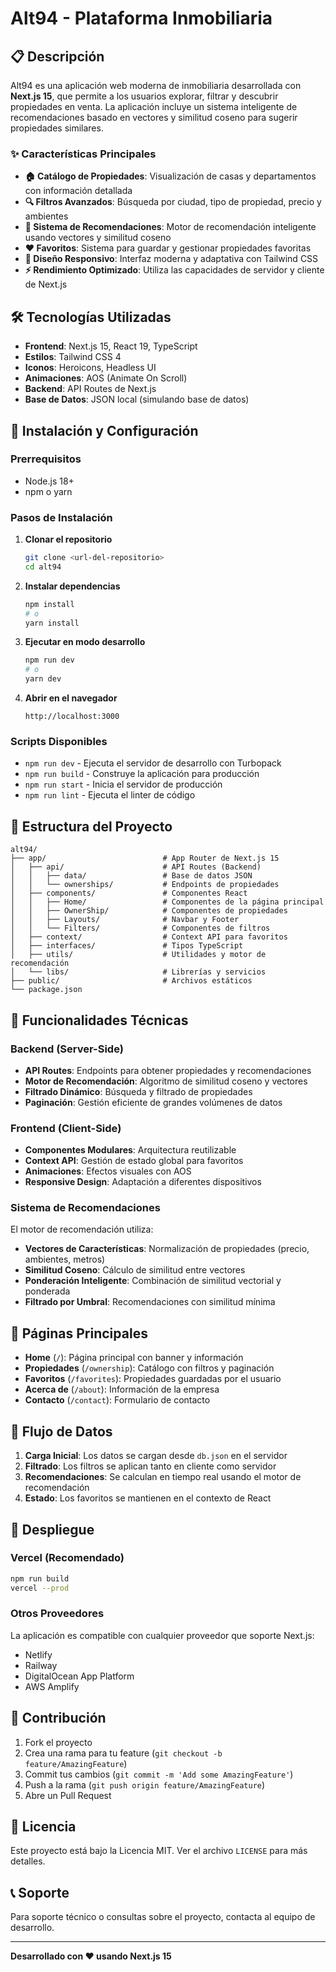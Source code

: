 # Alt94 - Plataforma Inmobiliaria

## 📋 Descripción

Alt94 es una aplicación web moderna de inmobiliaria desarrollada con **Next.js 15**, que permite a los usuarios explorar, filtrar y descubrir propiedades en venta. La aplicación incluye un sistema inteligente de recomendaciones basado en vectores y similitud coseno para sugerir propiedades similares.

### ✨ Características Principales

- **🏠 Catálogo de Propiedades**: Visualización de casas y departamentos con información detallada
- **🔍 Filtros Avanzados**: Búsqueda por ciudad, tipo de propiedad, precio y ambientes
- **🤖 Sistema de Recomendaciones**: Motor de recomendación inteligente usando vectores y similitud coseno
- **❤️ Favoritos**: Sistema para guardar y gestionar propiedades favoritas
- **📱 Diseño Responsivo**: Interfaz moderna y adaptativa con Tailwind CSS
- **⚡ Rendimiento Optimizado**: Utiliza las capacidades de servidor y cliente de Next.js

## 🛠️ Tecnologías Utilizadas

- **Frontend**: Next.js 15, React 19, TypeScript
- **Estilos**: Tailwind CSS 4
- **Iconos**: Heroicons, Headless UI
- **Animaciones**: AOS (Animate On Scroll)
- **Backend**: API Routes de Next.js
- **Base de Datos**: JSON local (simulando base de datos)

## 🚀 Instalación y Configuración

### Prerrequisitos

- Node.js 18+ 
- npm o yarn

### Pasos de Instalación

1. **Clonar el repositorio**
   ```bash
   git clone <url-del-repositorio>
   cd alt94
   ```

2. **Instalar dependencias**
   ```bash
   npm install
   # o
   yarn install
   ```

3. **Ejecutar en modo desarrollo**
   ```bash
   npm run dev
   # o
   yarn dev
   ```

4. **Abrir en el navegador**
   ```
   http://localhost:3000
   ```

### Scripts Disponibles

- `npm run dev` - Ejecuta el servidor de desarrollo con Turbopack
- `npm run build` - Construye la aplicación para producción
- `npm run start` - Inicia el servidor de producción
- `npm run lint` - Ejecuta el linter de código

## 📁 Estructura del Proyecto

```
alt94/
├── app/                          # App Router de Next.js 15
│   ├── api/                      # API Routes (Backend)
│   │   ├── data/                 # Base de datos JSON
│   │   └── ownerships/           # Endpoints de propiedades
│   ├── components/               # Componentes React
│   │   ├── Home/                 # Componentes de la página principal
│   │   ├── OwnerShip/            # Componentes de propiedades
│   │   ├── Layouts/              # Navbar y Footer
│   │   └── Filters/              # Componentes de filtros
│   ├── context/                  # Context API para favoritos
│   ├── interfaces/               # Tipos TypeScript
│   ├── utils/                    # Utilidades y motor de recomendación
│   └── libs/                     # Librerías y servicios
├── public/                       # Archivos estáticos
└── package.json
```

## 🔧 Funcionalidades Técnicas

### Backend (Server-Side)
- **API Routes**: Endpoints para obtener propiedades y recomendaciones
- **Motor de Recomendación**: Algoritmo de similitud coseno y vectores
- **Filtrado Dinámico**: Búsqueda y filtrado de propiedades
- **Paginación**: Gestión eficiente de grandes volúmenes de datos

### Frontend (Client-Side)
- **Componentes Modulares**: Arquitectura reutilizable
- **Context API**: Gestión de estado global para favoritos
- **Animaciones**: Efectos visuales con AOS
- **Responsive Design**: Adaptación a diferentes dispositivos

### Sistema de Recomendaciones
El motor de recomendación utiliza:
- **Vectores de Características**: Normalización de propiedades (precio, ambientes, metros)
- **Similitud Coseno**: Cálculo de similitud entre vectores
- **Ponderación Inteligente**: Combinación de similitud vectorial y ponderada
- **Filtrado por Umbral**: Recomendaciones con similitud mínima

## 🎯 Páginas Principales

- **Home** (`/`): Página principal con banner y información
- **Propiedades** (`/ownership`): Catálogo con filtros y paginación
- **Favoritos** (`/favorites`): Propiedades guardadas por el usuario
- **Acerca de** (`/about`): Información de la empresa
- **Contacto** (`/contact`): Formulario de contacto

## 🔄 Flujo de Datos

1. **Carga Inicial**: Los datos se cargan desde `db.json` en el servidor
2. **Filtrado**: Los filtros se aplican tanto en cliente como servidor
3. **Recomendaciones**: Se calculan en tiempo real usando el motor de recomendación
4. **Estado**: Los favoritos se mantienen en el contexto de React

## 🚀 Despliegue

### Vercel (Recomendado)
```bash
npm run build
vercel --prod
```

### Otros Proveedores
La aplicación es compatible con cualquier proveedor que soporte Next.js:
- Netlify
- Railway
- DigitalOcean App Platform
- AWS Amplify

## 🤝 Contribución

1. Fork el proyecto
2. Crea una rama para tu feature (`git checkout -b feature/AmazingFeature`)
3. Commit tus cambios (`git commit -m 'Add some AmazingFeature'`)
4. Push a la rama (`git push origin feature/AmazingFeature`)
5. Abre un Pull Request

## 📝 Licencia

Este proyecto está bajo la Licencia MIT. Ver el archivo `LICENSE` para más detalles.

## 📞 Soporte

Para soporte técnico o consultas sobre el proyecto, contacta al equipo de desarrollo.

---

**Desarrollado con ❤️ usando Next.js 15**
